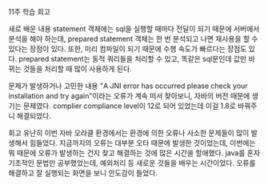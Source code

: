 11주 학습 회고

새로 배운 내용
statement 객체에는 sql을 실행할 때마다 전달이 되기 때문에 서버에서 분석을 해야 하는데, prepared statement 객체는
한 번 분석되고 나면 재사용을 할 수 있다는 장점이 있다. 또한, 미리 컴파일이 되기 때문에 수행 속도가 빠르다는
장점도 있다. prepared statement는 동적 쿼리들을 처리할 수 있고, 똑같은 sql문인데 값만 바뀌는 것들을 처리할 때
많이 사용하게 된다. 

문제가 발생하거나 고민한 내용
"A JNI error has occurred please check your installation and try again"이라는 오류가 계속 떠서 찾아보니,
자바의 버전 때문에 생기는 문제였다. complier compliance level이 12로 되어 있었는데 이걸 1.8로 바꿔주니 해결되었다.

회고
유난히 이번 자바 오라클 환경에서는 환경에 의한 오류나 사소한 문제들이 많이 발생해서 힘들었다.
지금까지의 오류는 대부분 오타 때문에 발생한 것이었는데, 이번에는 뭐 때문에 오류가 발생하는 건지 찾고 해결하는 것에
많은 시간을 할애했다. java를 혼자 기초적인 문법만 공부했었는데, 예외처리 등 새로운 것들을 배우는 시간이었다.
오류를 해결하고 잘 실행되는 화면을 보니 안도감이 들었다.
